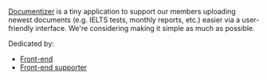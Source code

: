 [Documentizer](https://github.com/ielts-playground/documentizer) is a tiny application to support our members uploading newest documents (e.g. IELTS tests, monthly reports, etc.) easier via a user-friendly interface. We're considering making it simple as much as possible.

Dedicated by:
- [Front-end](https://github.com/orgs/ielts-playground/teams/front-end)
- [Front-end supporter](https://github.com/orgs/ielts-playground/teams/front-end-supporter)
